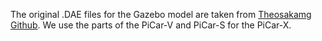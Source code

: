 The original .DAE files for the Gazebo model are taken from [Theosakamg Github](https://github.com/Theosakamg/PiCar_Hardware). We use the parts of the PiCar-V and PiCar-S for the PiCar-X.

